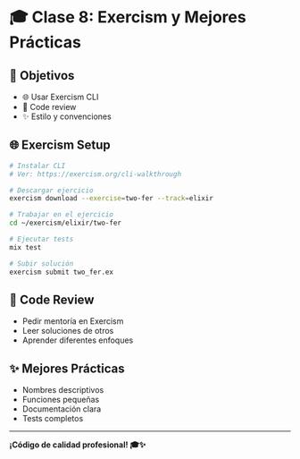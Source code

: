 # 🎓 Clase 8: Exercism y Mejores Prácticas

## 🎯 Objetivos

* 🌐 Usar Exercism CLI
* 📖 Code review
* ✨ Estilo y convenciones

## 🌐 Exercism Setup

```bash
# Instalar CLI
# Ver: https://exercism.org/cli-walkthrough

# Descargar ejercicio
exercism download --exercise=two-fer --track=elixir

# Trabajar en el ejercicio
cd ~/exercism/elixir/two-fer

# Ejecutar tests
mix test

# Subir solución
exercism submit two_fer.ex
```

## 📖 Code Review

- Pedir mentoría en Exercism
- Leer soluciones de otros
- Aprender diferentes enfoques

## ✨ Mejores Prácticas

- Nombres descriptivos
- Funciones pequeñas
- Documentación clara
- Tests completos

---

**¡Código de calidad profesional! 🎓✨**

